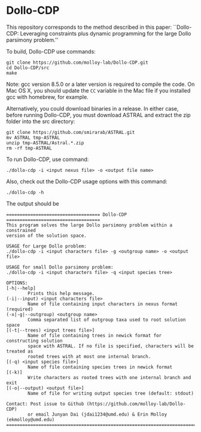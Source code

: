 # Dollo-CDP

This repository corresponds to the method described in this paper: ``Dollo-CDP: Leveraging constraints plus dynamic programming for the large Dollo parsimony problem.''

To build, Dollo-CDP use commands:
```
git clone https://github.com/molloy-lab/Dollo-CDP.git
cd Dollo-CDP/src
make
```
Note: gcc version 8.5.0 or a later version is required to compile the code. On Mac OS X, you should update the `CC` variable in the Mac file if you installed gcc with homebrew, for example. 

Alternatively, you could download binaries in a release. In either case, before running Dollo-CDP, you must download ASTRAL and extract the zip folder into the src directory:
```
git clone https://github.com/smirarab/ASTRAL.git
mv ASTRAL tmp-ASTRAL
unzip tmp-ASTRAL/Astral.*.zip
rm -rf tmp-ASTRAL
```

To run Dollo-CDP, use command:
```
./dollo-cdp -i <input nexus file> -o <output file name>
```

Also, check out the Dollo-CDP usage options with this command:
```
./dollo-cdp -h
```
The output should be
```
=================================== Dollo-CDP ===================================
This program solves the large Dollo parsimony problem within a constrained
version of the solution space.

USAGE for Large Dollo problem:
./dollo-cdp -i <input characters file> -g <outgroup name> -o <output file>

USAGE for small Dollo parsimony problem:
./dollo-cdp -i <input characters file> -q <input species tree>

OPTIONS:
[-h|--help]
        Prints this help message.
(-i|--input) <input characters file>
        Name of file containing input characters in nexus format (required)
(-x|-g|--outgroup) <outgroup name>
        Comma separated list of outgroup taxa used to root solution space
[(-t|--trees) <input trees file>]
        Name of file containing trees in newick format for constructing solution
        space with ASTRAL. If no file is specified, characters will be treated as
        rooted trees with at most one internal branch.
[(-q) <input species file>]
        Name of file containing species trees in newick format
[(-k)]
        Write characters as rooted trees with one internal branch and exit
[(-o|--output) <output file>]
        Name of file for writing output species tree (default: stdout)

Contact: Post issue to Github (https://github.com/molloy-lab/Dollo-CDP)
        or email Junyan Dai (jdai1234@umd.edu) & Erin Molloy (ekmolloy@umd.edu)
================================================================================
```

